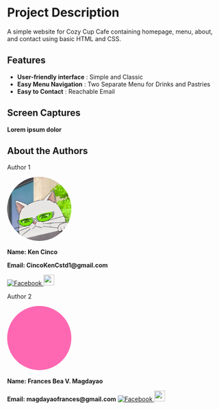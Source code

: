 # Project Description
A simple website for Cozy Cup Cafe containing homepage, menu, about, and contact using basic HTML and CSS.

## Features
- __User-friendly interface__ : Simple and Classic
- __Easy Menu Navigation__ : Two Separate Menu for Drinks and Pastries
- __Easy to Contact__ : Reachable Email

## Screen Captures
__Lorem ipsum dolor__

## About the Authors
<p>Author 1</p>
<img src="https://github.com/Kenjicci/cozycup-cafe/blob/main/img/Kenjicci.jpg" 
     width="150" 
     style="border-radius: 50%;" 
     alt="Kenjicci Photo">

__Name: Ken Cinco__

__Email: CincoKenCstd1@gmail.com__

<a href="https://www.facebook.com/ken.cinco.7330/">
  <img src="https://github.com/gauravghongde/social-icons/blob/master/PNG/Color/Facebook.png" alt="Facebook" width="25" height="25"/>
</a>
<a href="https://github.com/Kenjicci">
  <img src="https://github.com/gauravghongde/social-icons/blob/master/PNG/Color/Github.png" width="25" height="25"/>
</a>
<p></p>
<p>Author 2</p>
<img src="https://github.com/Kenjicci/cozycup-cafe/blob/main/img/ampalayaa.jpg" 
     width="150" 
     style="border-radius: 50%;" 
     alt="ampalayaa Photo">

__Name: Frances Bea V. Magdayao__

__Email: magdayaofrances@gmail.com__
<a href="https://www.facebook.com/Isabelavua">
  <img src="https://github.com/gauravghongde/social-icons/blob/master/PNG/Color/Facebook.png" alt="Facebook" width="25" height="25"/>
</a>
<a href="https://github.com/ampalayaa">
  <img src="https://github.com/gauravghongde/social-icons/blob/master/PNG/Color/Github.png" width="25" height="25"/>
</a>






